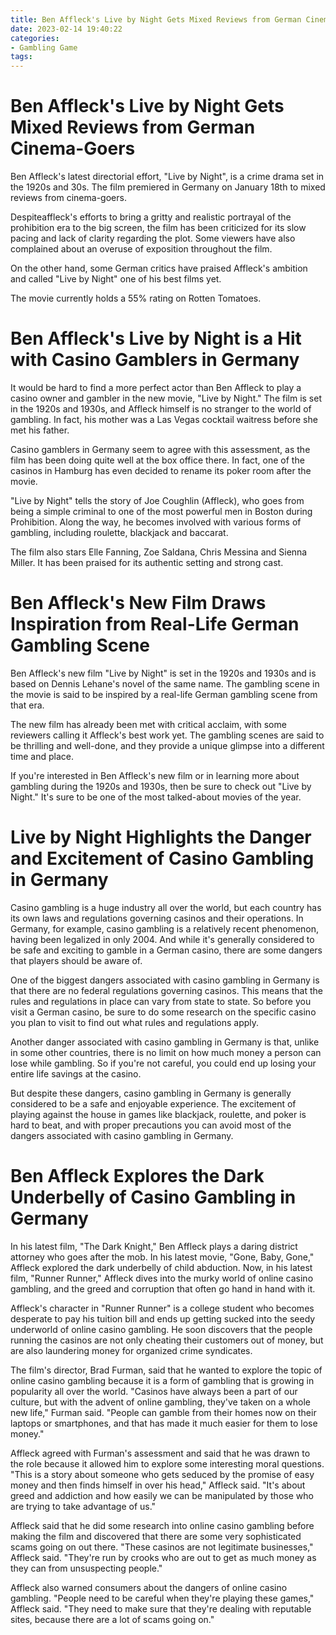 ```yaml
---
title: Ben Affleck's Live by Night Gets Mixed Reviews from German Cinema Goers 
date: 2023-02-14 19:40:22
categories:
- Gambling Game
tags:
---
```



#  Ben Affleck's Live by Night Gets Mixed Reviews from German Cinema-Goers 

Ben Affleck's latest directorial effort, "Live by Night", is a crime drama set in the 1920s and 30s. The film premiered in Germany on January 18th to mixed reviews from cinema-goers.

Despiteaffleck's efforts to bring a gritty and realistic portrayal of the prohibition era to the big screen, the film has been criticized for its slow pacing and lack of clarity regarding the plot. Some viewers have also complained about an overuse of exposition throughout the film.

On the other hand, some German critics have praised Affleck's ambition and called "Live by Night" one of his best films yet.

The movie currently holds a 55% rating on Rotten Tomatoes.

#  Ben Affleck's Live by Night is a Hit with Casino Gamblers in Germany 

It would be hard to find a more perfect actor than Ben Affleck to play a casino owner and gambler in the new movie, "Live by Night." The film is set in the 1920s and 1930s, and Affleck himself is no stranger to the world of gambling. In fact, his mother was a Las Vegas cocktail waitress before she met his father.

Casino gamblers in Germany seem to agree with this assessment, as the film has been doing quite well at the box office there. In fact, one of the casinos in Hamburg has even decided to rename its poker room after the movie.

"Live by Night" tells the story of Joe Coughlin (Affleck), who goes from being a simple criminal to one of the most powerful men in Boston during Prohibition. Along the way, he becomes involved with various forms of gambling, including roulette, blackjack and baccarat.

The film also stars Elle Fanning, Zoe Saldana, Chris Messina and Sienna Miller. It has been praised for its authentic setting and strong cast.

#  Ben Affleck's New Film Draws Inspiration from Real-Life German Gambling Scene 

Ben Affleck's new film "Live by Night" is set in the 1920s and 1930s and is based on Dennis Lehane's novel of the same name. The gambling scene in the movie is said to be inspired by a real-life German gambling scene from that era.

The new film has already been met with critical acclaim, with some reviewers calling it Affleck's best work yet. The gambling scenes are said to be thrilling and well-done, and they provide a unique glimpse into a different time and place.

If you're interested in Ben Affleck's new film or in learning more about gambling during the 1920s and 1930s, then be sure to check out "Live by Night." It's sure to be one of the most talked-about movies of the year.

#  Live by Night Highlights the Danger and Excitement of Casino Gambling in Germany 

Casino gambling is a huge industry all over the world, but each country has its own laws and regulations governing casinos and their operations. In Germany, for example, casino gambling is a relatively recent phenomenon, having been legalized in only 2004. And while it's generally considered to be safe and exciting to gamble in a German casino, there are some dangers that players should be aware of.

One of the biggest dangers associated with casino gambling in Germany is that there are no federal regulations governing casinos. This means that the rules and regulations in place can vary from state to state. So before you visit a German casino, be sure to do some research on the specific casino you plan to visit to find out what rules and regulations apply.

Another danger associated with casino gambling in Germany is that, unlike in some other countries, there is no limit on how much money a person can lose while gambling. So if you're not careful, you could end up losing your entire life savings at the casino.

But despite these dangers, casino gambling in Germany is generally considered to be a safe and enjoyable experience. The excitement of playing against the house in games like blackjack, roulette, and poker is hard to beat, and with proper precautions you can avoid most of the dangers associated with casino gambling in Germany.

#  Ben Affleck Explores the Dark Underbelly of Casino Gambling in Germany

In his latest film, "The Dark Knight," Ben Affleck plays a daring district attorney who goes after the mob. In his latest movie, "Gone, Baby, Gone," Affleck explored the dark underbelly of child abduction. Now, in his latest film, "Runner Runner," Affleck dives into the murky world of online casino gambling, and the greed and corruption that often go hand in hand with it.

Affleck's character in "Runner Runner" is a college student who becomes desperate to pay his tuition bill and ends up getting sucked into the seedy underworld of online casino gambling. He soon discovers that the people running the casinos are not only cheating their customers out of money, but are also laundering money for organized crime syndicates.

The film's director, Brad Furman, said that he wanted to explore the topic of online casino gambling because it is a form of gambling that is growing in popularity all over the world. "Casinos have always been a part of our culture, but with the advent of online gambling, they've taken on a whole new life," Furman said. "People can gamble from their homes now on their laptops or smartphones, and that has made it much easier for them to lose money."

Affleck agreed with Furman's assessment and said that he was drawn to the role because it allowed him to explore some interesting moral questions. "This is a story about someone who gets seduced by the promise of easy money and then finds himself in over his head," Affleck said. "It's about greed and addiction and how easily we can be manipulated by those who are trying to take advantage of us."

Affleck said that he did some research into online casino gambling before making the film and discovered that there are some very sophisticated scams going on out there. "These casinos are not legitimate businesses," Affleck said. "They're run by crooks who are out to get as much money as they can from unsuspecting people."

 Affleck also warned consumers about the dangers of online casino gambling. "People need to be careful when they're playing these games," Affleck said. "They need to make sure that they're dealing with reputable sites, because there are a lot of scams going on."